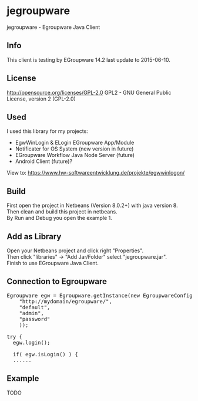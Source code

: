 # jegroupware
jegroupware - Egroupware Java Client

## Info
This client is testing by EGroupware 14.2 last update to 2015-06-10.

## License
http://opensource.org/licenses/GPL-2.0 GPL2 - GNU General Public License, version 2 (GPL-2.0)

## Used
I used this library for my projects:
- EgwWinLogin & ELogin EGroupware App/Module
- Notificater for OS System (new version in future)
- EGroupware Workflow Java Node Server (future)
- Android Client (future)?

View to: https://www.hw-softwareentwicklung.de/projekte/egwwinlogon/

## Build
First open the project in Netbeans (Version 8.0.2+) with java version 8.<br>
Then clean and build this project in netbeans. <br>
By Run and Debug you open the example 1.<br>

## Add as Library
Open your Netbeans project and click right "Properties". <br>
Then click "libraries" -> "Add Jar/Folder" select "jegroupware.jar".<br>
Finish to use EGroupware Java Client.<br>

## Connection to Egroupware
<pre>
Egroupware egw = Egroupware.getInstance(new EgroupwareConfig(
    "http://mydomain/egroupware/",
    "default",
    "admin",
    "password"
    ));
    
try {
  egw.login();
  
  if( egw.isLogin() ) {
  ......
</pre>

## Example
TODO
